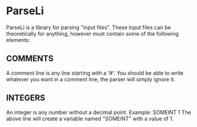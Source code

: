# ParseLi
ParseLi is a library for parsing "input files".  These input files can be theoretically for anything, however must contain some of the following elements: 

## COMMENTS
A comment line is any line starting with a '#'.  You should be able to write whatever you want in a comment line, the parser will simply ignore it.

## INTEGERS
An integer is any number without a decimal point. 
    Example: 
    SOMEINT 1
The above line will create a variable named "SOMEINT" with a value of 1.
